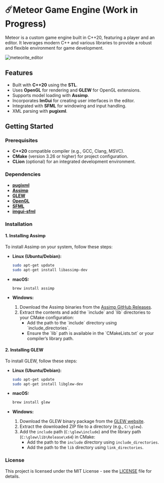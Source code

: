 
# ☄️Meteor Game Engine (Work in Progress)

Meteor is a custom game engine built in C++20, featuring a player and an editor. It leverages modern C++ and various libraries to provide a robust and flexible environment for game development.

![meteorite_editor](https://i.ibb.co/pvtTDWW7/Screenshot-2025-04-23-000106.png)

## Features

- Built with **C++20** using the **STL**.
- Uses **OpenGL** for rendering and **GLEW** for OpenGL extensions.
- Supports model loading with **Assimp**.
- Incorporates **ImGui** for creating user interfaces in the editor.
- Integrated with **SFML** for windowing and input handling.
- XML parsing with **pugixml**.

## Getting Started

### Prerequisites

- **C++20** compatible compiler (e.g., GCC, Clang, MSVC).
- **CMake** (version 3.26 or higher) for project configuration.
- **CLion** (optional) for an integrated development environment.

### Dependencies

- [**pugixml**](https://pugixml.org/)
- [**Assimp**](https://github.com/assimp/assimp)
- [**GLEW**](http://glew.sourceforge.net/)
- [**OpenGL**](https://www.opengl.org/)
- [**SFML**](https://www.sfml-dev.org/)
- [**imgui-sfml**](https://github.com/SFML/imgui-sfml)

### Installation

#### 1. Installing Assimp

To install Assimp on your system, follow these steps:

- **Linux (Ubuntu/Debian):**
  ```bash
  sudo apt-get update
  sudo apt-get install libassimp-dev
  ```

- **macOS:**
  ```bash
  brew install assimp
  ```

- **Windows:**
  1. Download the Assimp binaries from the [Assimp GitHub Releases](https://github.com/assimp/assimp/releases).
  2. Extract the contents and add the \`include\` and \`lib\` directories to your CMake configuration:
     - Add the path to the \`include\` directory using \`include_directories\`.
     - Ensure the \`lib\` path is available in the \`CMakeLists.txt\` or your compiler’s library path.

#### 2. Installing GLEW

To install GLEW, follow these steps:

- **Linux (Ubuntu/Debian):**
  ```bash
  sudo apt-get update
  sudo apt-get install libglew-dev
  ```

- **macOS:**
  ```bash
  brew install glew
  ```

- **Windows:**
  1. Download the GLEW binary package from the [GLEW website](http://glew.sourceforge.net/).
  2. Extract the downloaded ZIP file to a directory (e.g., `C:\glew`).
  3. Add the `include` path (`C:\glew\include`) and the library path (`C:\glew\lib\Release\x64`) in CMake:
     - Add the path to the `include` directory using `include_directories`.
     - Add the path to the `lib` directory using `link_directories`.

### License
This project is licensed under the MIT License - see the [LICENSE](LICENSE) file for details.

